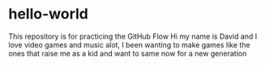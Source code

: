 # hello-world
This repository is for practicing the GitHub Flow
Hi my name is David and I love video games and music alot, I been wanting to make games like the ones that raise me as a kid and want to same now for a new generation
